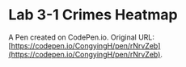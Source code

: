 # Lab 3-1 Crimes Heatmap

A Pen created on CodePen.io. Original URL: [https://codepen.io/CongyingH/pen/rNrvZeb](https://codepen.io/CongyingH/pen/rNrvZeb).

